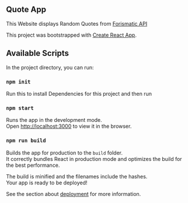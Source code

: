 ## Quote App

This Website displays Random Quotes from [Forismatic API](https://forismatic.com/en/api/)

This project was bootstrapped with [Create React App](https://github.com/facebook/create-react-app).

## Available Scripts

In the project directory, you can run:

### `npm init`

Run this to install Dependencies for this project and then run

### `npm start`

Runs the app in the development mode.<br>
Open [http://localhost:3000](http://localhost:3000) to view it in the browser.

### `npm run build`

Builds the app for production to the `build` folder.<br>
It correctly bundles React in production mode and optimizes the build for the best performance.

The build is minified and the filenames include the hashes.<br>
Your app is ready to be deployed!

See the section about [deployment](https://facebook.github.io/create-react-app/docs/deployment) for more information.
